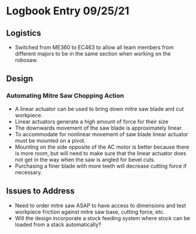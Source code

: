 # Logbook Entry 09/25/21

## Logistics
- Switched from ME360 to EC463 to allow all team members from different majors to be in the same section when working on the robosaw.

## Design

### Automating Mitre Saw Chopping Action
- A linear actuator can be used to bring down mitre saw blade and cut workpiece.
- Linear actuators generate a high amount of force for their size
- The downwards movement of the saw blade is approximately linear.
- To accommodate for nonlinear movement of saw blade linear actuator must be mounted on a pivot.
- Mounting on the side opposite of the AC motor is better because there is more room, but will need to make sure that the linear actuator does not get in the way when the saw is angled for bevel cuts.
- Purchasing a finer blade with more teeth will decrease cutting force if necessary.

## Issues to Address
- Need to order mitre saw ASAP to have access to dimensions and test workpiece friction against mitre saw base, cutting force, etc.
- Will the design incorporate a stock feeding system where stock can be loaded from a stack automatically?